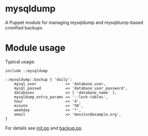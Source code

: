 mysqldump
=========

A Puppet module for managing mysqldump and mysqldump-based cronified backups

# Module usage

Typical usage:

    include ::mysqldump
    
    ::mysqldump::backup { 'daily':
        mysql_user             => 'database_user,
        mysql_passwd           => 'database_user_password',
        databases              => [ 'database_name' ],
        mysqldump_extra_params => '--lock-tables',
        hour                   => '4',
        minute                 => '50',
        weekday                => '*',
        email                  => 'monitor@example.org',
    }

For details see [init.pp](manifests/init.pp) and 
[backup.pp](manifests/backup.pp).
